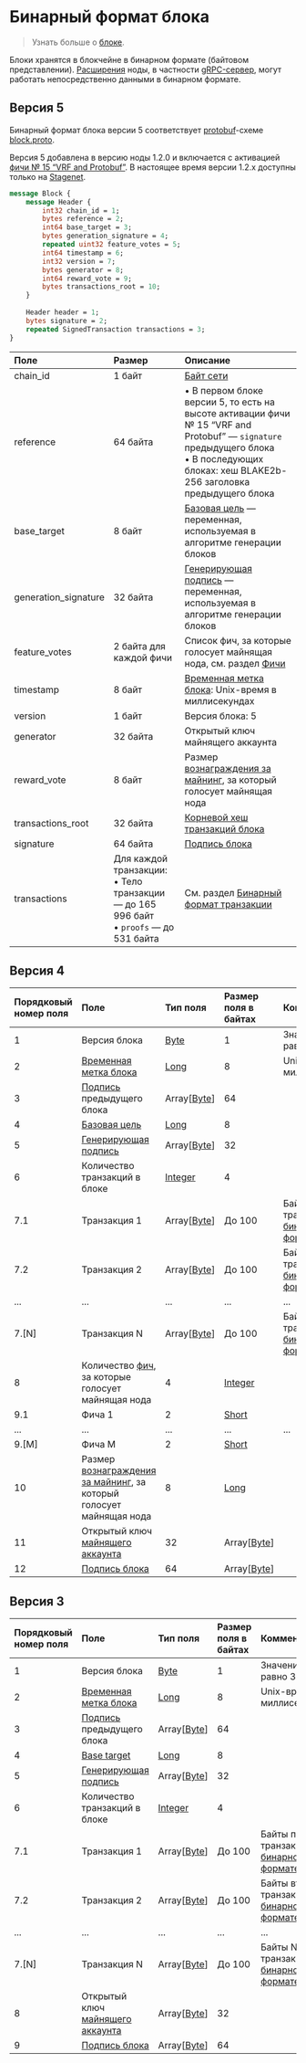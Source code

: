 # Бинарный формат блока

> Узнать больше о [блоке](/ru/blockchain/block).

Блоки хранятся в блокчейне в бинарном формате (байтовом представлении). [Расширения](/ru/waves-node/extensions) ноды, в частности [gRPC-сервер](/ru/waves-node/extensions/grpc-server), могут работать непосредственно данными в бинарном формате.

## Версия 5

Бинарный формат блока версии 5 соответствует [protobuf](https://developers.google.com/protocol-buffers/docs/overview?hl=ru)-схеме [block.proto](https://github.com/wavesplatform/protobuf-schemas/blob/master/proto/waves/block.proto).

Версия 5 добавлена в версию ноды 1.2.0 и включается с активацией [фичи № 15 “VRF and Protobuf”](/ru/waves-node/features/features). В настоящее время версии 1.2.x доступны только на [Stagenet](/ru/blockchain/blockchain-network/stage-network).

```protobuf
message Block {
    message Header {
        int32 chain_id = 1;
        bytes reference = 2;
        int64 base_target = 3;
        bytes generation_signature = 4;
        repeated uint32 feature_votes = 5;
        int64 timestamp = 6;
        int32 version = 7;
        bytes generator = 8;
        int64 reward_vote = 9;
        bytes transactions_root = 10;
    }
 
    Header header = 1;
    bytes signature = 2;
    repeated SignedTransaction transactions = 3;
}
```

| Поле | Размер | Описание |
| :--- | :--- | :--- |
| chain_id | 1 байт | [Байт сети](/ru/blockchain/blockchain-network/chain-id) |
| reference | 64 байта | • В первом блоке версии 5, то есть на высоте активации фичи № 15 “VRF and Protobuf” — `signature` предыдущего блока<br>• В последующих блоках: хеш BLAKE2b-256 заголовка предыдущего блока |
| base_target | 8 байт | [Базовая цель](/ru/blockchain/block/block-generation/base-target) — переменная, используемая в алгоритме генерации блоков |
| generation_signature | 32 байта | [Генерирующая подпись](/ru/blockchain/block/block-generation/) — переменная, используемая в алгоритме генерации блоков |
| feature_votes | 2 байта для каждой фичи | Список фич, за которые голосует майнящая нода, см. раздел [Фичи](/ru/waves-node/features/) |
| timestamp | 8 байт | [Временная метка блока](/ru/blockchain/block/block-timestamp): Unix-время в миллисекундах |
| version | 1 байт | Версия блока: 5 | 
| generator | 32 байта | Открытый ключ майнящего аккаунта |
| reward_vote | 8 байт | Размер [вознаграждения за майнинг](/ru/blockchain/mining/mining-reward), за который голосует майнящая нода |
| transactions_root | 32 байта | [Корневой хеш транзакций блока](/ru/blockchain/block/merkle-root) |
| signature | 64 байта | [Подпись блока](/ru/blockchain/block/block-signature) |
| transactions | Для каждой транзакции:<br>• Тело транзакции — до 165&thinsp;996 байт<br>• `proofs` — до 531 байта | См. раздел [Бинарный формат транзакции](/ru/blockchain/binary-format/transaction-binary-format/) |

## Версия 4

| Порядковый номер поля | Поле | Тип поля | Размер поля в байтах | Комментарии |
| :--- | :--- | :--- | :--- | :--- |
| 1 | Версия блока | [Byte](/ru/blockchain/blockchain/blockchain-data-types) | 1 | Значение равно 4 |
| 2 | [Временная метка блока](/ru/blockchain/block/block-timestamp) | [Long](/ru/blockchain/blockchain/blockchain-data-types) | 8 | Unix-время в миллисекундах |
| 3 | [Подпись](/ru/blockchain/block/block-signature) предыдущего блока | Array[[Byte](/ru/blockchain/blockchain/blockchain-data-types)] | 64 | |
| 4 | [Базовая цель](/en/blockchain/block/block-generation/base-target) | [Long](/ru/blockchain/blockchain/blockchain-data-types) | 8 | |
| 5 | [Генерирующая подпись](/ru/blockchain/block/block-generation/) | Array[[Byte](/ru/blockchain/blockchain/blockchain-data-types)] | 32 | |
| 6 | Количество транзакций в блоке | [Integer](/ru/blockchain/blockchain/blockchain-data-types) | 4 | |
| 7.1 | Транзакция 1 | Array[[Byte](/ru/blockchain/blockchain/blockchain-data-types)] | До 100 | Байты первой транзакции в [бинарном формате](/ru/blockchain/binary-format/transaction-binary-format) |
| 7.2 | Транзакция 2 | Array[[Byte](/ru/blockchain/blockchain/blockchain-data-types)] | До 100 | Байты второй транзакции в [бинарном формате](/ru/blockchain/binary-format/transaction-binary-format) |
| ... | ... | ... | ... | ... |
| 7.[N] | Транзакция N | Array[[Byte](/ru/blockchain/blockchain/blockchain-data-types)] | До 100 | Байты N-й транзакции в [бинарном формате](/ru/blockchain/binary-format/transaction-binary-format) |
| 8 | Количество [фич](/ru/waves-node/features/), за которые голосует майнящая нода | 4  | [Integer](/ru/blockchain/blockchain/blockchain-data-types) | |
| 9.1 | Фича 1 | 2 | [Short](/ru/blockchain/blockchain/blockchain-data-types) | |
| ... | ... | ... | ... | ... |
| 9.[M] | Фича M | 2 | [Short](/ru/blockchain/blockchain/blockchain-data-types) | |
| 10 | Размер [вознаграждения за майнинг](/ru/blockchain/mining/mining-reward), за который голосует майнящая нода | 8 |  [Long](/ru/blockchain/blockchain/blockchain-data-types)| |
| 11 | Открытый ключ [майнящего аккаунта](/ru/blockchain/mining/mining-account) | 32 | Array[[Byte](/ru/blockchain/blockchain/blockchain-data-types)] | |
| 12 | [Подпись блока](/en/blockchain/block/block-signature) | 64  | Array[[Byte](/ru/blockchain/blockchain/blockchain-data-types)]| | |

## Версия 3

| Порядковый номер поля | Поле | Тип поля | Размер поля в байтах | Комментарии |
| :--- | :--- | :--- | :--- | :--- |
| 1 | Версия блока | [Byte](/ru/blockchain/blockchain/blockchain-data-types) | 1 | Значение равно 3 |
| 2 | [Временная метка блока](/ru/blockchain/block/block-timestamp) | [Long](/ru/blockchain/blockchain/blockchain-data-types) | 8 | Unix-время в миллисекундах |
| 3 | [Подпись](/ru/blockchain/block/block-signature) предыдущего блока | Array[[Byte](/ru/blockchain/blockchain/blockchain-data-types)] | 64 | |
| 4 | [Base target](/en/blockchain/block/block-generation/base-target) | [Long](/ru/blockchain/blockchain/blockchain-data-types) | 8 | |
| 5 | [Генерирующая подпись](/ru/blockchain/block/block-generation/) | Array[[Byte](/ru/blockchain/blockchain/blockchain-data-types)] | 32 | |
| 6 | Количество транзакций в блоке | [Integer](/ru/blockchain/blockchain/blockchain-data-types) | 4 | |
| 7.1 | Транзакция 1 | Array[[Byte](/ru/blockchain/blockchain/blockchain-data-types)] | До 100 | Байты первой транзакции в [бинарном формате](/ru/blockchain/binary-format/transaction-binary-format) |
| 7.2 | Транзакция 2 | Array[[Byte](/ru/blockchain/blockchain/blockchain-data-types)] | До 100 | Байты второй транзакции в [бинарном формате](/ru/blockchain/binary-format/transaction-binary-format) |
| ... | ... | ... | ... | ... |
| 7.[N] | Транзакция N | Array[[Byte](/ru/blockchain/blockchain/blockchain-data-types)] | До 100 | Байты N-й транзакции в [бинарном формате](/ru/blockchain/binary-format/transaction-binary-format) |
| 8 | Открытый ключ [майнящего аккаунта](/ru/blockchain/mining/mining-account) | Array[[Byte](/ru/blockchain/blockchain/blockchain-data-types)] | 32 | |
| 9 | [Подпись блока](/en/blockchain/block/block-signature) | Array[[Byte](/ru/blockchain/blockchain/blockchain-data-types)] | 64 | | |

